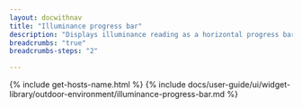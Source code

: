 ```yaml
---
layout: docwithnav
title: "Illuminance progress bar"
description: "Displays illuminance reading as a horizontal progress bar. Allows to configure value range, bar colors, and other settings."
breadcrumbs: "true"
breadcrumbs-steps: "2"

---
```

{% include get-hosts-name.html %}
{% include docs/user-guide/ui/widget-library/outdoor-environment/illuminance-progress-bar.md %}
